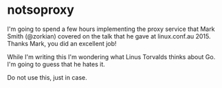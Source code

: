 # notsoproxy

I'm going to spend a few hours implementing the proxy service that Mark Smith (@zorkian) covered on the talk that he gave at linux.conf.au 2015. Thanks Mark, you did an excellent job!

While I'm writing this I'm wondering what Linus Torvalds thinks about Go. I'm going to guess that he hates it.

Do not use this, just in case.
